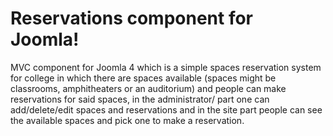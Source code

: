 # Reservations component for Joomla!

MVC component for Joomla 4 which is a simple spaces reservation system for college in which there are spaces available (spaces might be classrooms, amphitheaters or an auditorium) and people can make reservations for said spaces, in the administrator/ part one can add/delete/edit spaces and reservations and in the site part people can see the available spaces and pick one to make a reservation.
